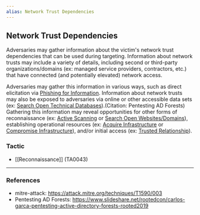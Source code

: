 ```yaml
---
alias: Network Trust Dependencies
---
```


## Network Trust Dependencies

Adversaries may gather information about the victim's network trust dependencies that can be used during targeting. Information about network trusts may include a variety of details, including second or third-party organizations/domains (ex: managed service providers, contractors, etc.) that have connected (and potentially elevated) network access.

Adversaries may gather this information in various ways, such as direct elicitation via [Phishing for Information](https://attack.mitre.org/techniques/T1598). Information about network trusts may also be exposed to adversaries via online or other accessible data sets (ex: [Search Open Technical Databases](https://attack.mitre.org/techniques/T1596)).(Citation: Pentesting AD Forests) Gathering this information may reveal opportunities for other forms of reconnaissance (ex: [Active Scanning](https://attack.mitre.org/techniques/T1595) or [Search Open Websites/Domains](https://attack.mitre.org/techniques/T1593)), establishing operational resources (ex: [Acquire Infrastructure](https://attack.mitre.org/techniques/T1583) or [Compromise Infrastructure](https://attack.mitre.org/techniques/T1584)), and/or initial access (ex: [Trusted Relationship](https://attack.mitre.org/techniques/T1199)).


### Tactic

- [[Reconnaissance]] (TA0043)


---
### References

- mitre-attack: https://attack.mitre.org/techniques/T1590/003
- Pentesting AD Forests: https://www.slideshare.net/rootedcon/carlos-garca-pentesting-active-directory-forests-rooted2019
